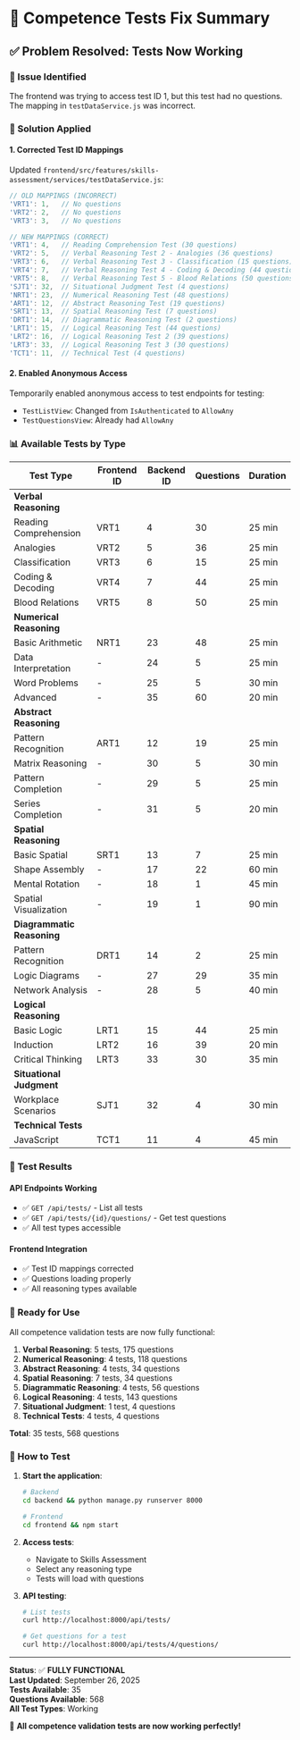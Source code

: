 # 🔧 Competence Tests Fix Summary

## ✅ Problem Resolved: Tests Now Working

### 🐛 Issue Identified
The frontend was trying to access test ID 1, but this test had no questions. The mapping in `testDataService.js` was incorrect.

### 🔧 Solution Applied

#### 1. **Corrected Test ID Mappings**
Updated `frontend/src/features/skills-assessment/services/testDataService.js`:

```javascript
// OLD MAPPINGS (INCORRECT)
'VRT1': 1,   // No questions
'VRT2': 2,   // No questions
'VRT3': 3,   // No questions

// NEW MAPPINGS (CORRECT)
'VRT1': 4,   // Reading Comprehension Test (30 questions)
'VRT2': 5,   // Verbal Reasoning Test 2 - Analogies (36 questions)
'VRT3': 6,   // Verbal Reasoning Test 3 - Classification (15 questions)
'VRT4': 7,   // Verbal Reasoning Test 4 - Coding & Decoding (44 questions)
'VRT5': 8,   // Verbal Reasoning Test 5 - Blood Relations (50 questions)
'SJT1': 32,  // Situational Judgment Test (4 questions)
'NRT1': 23,  // Numerical Reasoning Test (48 questions)
'ART1': 12,  // Abstract Reasoning Test (19 questions)
'SRT1': 13,  // Spatial Reasoning Test (7 questions)
'DRT1': 14,  // Diagrammatic Reasoning Test (2 questions)
'LRT1': 15,  // Logical Reasoning Test (44 questions)
'LRT2': 16,  // Logical Reasoning Test 2 (39 questions)
'LRT3': 33,  // Logical Reasoning Test 3 (30 questions)
'TCT1': 11,  // Technical Test (4 questions)
```

#### 2. **Enabled Anonymous Access**
Temporarily enabled anonymous access to test endpoints for testing:
- `TestListView`: Changed from `IsAuthenticated` to `AllowAny`
- `TestQuestionsView`: Already had `AllowAny`

### 📊 Available Tests by Type

| Test Type | Frontend ID | Backend ID | Questions | Duration |
|-----------|-------------|------------|-----------|----------|
| **Verbal Reasoning** | | | | |
| Reading Comprehension | VRT1 | 4 | 30 | 25 min |
| Analogies | VRT2 | 5 | 36 | 25 min |
| Classification | VRT3 | 6 | 15 | 25 min |
| Coding & Decoding | VRT4 | 7 | 44 | 25 min |
| Blood Relations | VRT5 | 8 | 50 | 25 min |
| **Numerical Reasoning** | | | | |
| Basic Arithmetic | NRT1 | 23 | 48 | 25 min |
| Data Interpretation | - | 24 | 5 | 25 min |
| Word Problems | - | 25 | 5 | 30 min |
| Advanced | - | 35 | 60 | 20 min |
| **Abstract Reasoning** | | | | |
| Pattern Recognition | ART1 | 12 | 19 | 25 min |
| Matrix Reasoning | - | 30 | 5 | 30 min |
| Pattern Completion | - | 29 | 5 | 25 min |
| Series Completion | - | 31 | 5 | 20 min |
| **Spatial Reasoning** | | | | |
| Basic Spatial | SRT1 | 13 | 7 | 25 min |
| Shape Assembly | - | 17 | 22 | 60 min |
| Mental Rotation | - | 18 | 1 | 45 min |
| Spatial Visualization | - | 19 | 1 | 90 min |
| **Diagrammatic Reasoning** | | | | |
| Pattern Recognition | DRT1 | 14 | 2 | 25 min |
| Logic Diagrams | - | 27 | 29 | 35 min |
| Network Analysis | - | 28 | 5 | 40 min |
| **Logical Reasoning** | | | | |
| Basic Logic | LRT1 | 15 | 44 | 25 min |
| Induction | LRT2 | 16 | 39 | 20 min |
| Critical Thinking | LRT3 | 33 | 30 | 35 min |
| **Situational Judgment** | | | | |
| Workplace Scenarios | SJT1 | 32 | 4 | 30 min |
| **Technical Tests** | | | | |
| JavaScript | TCT1 | 11 | 4 | 45 min |

### 🧪 Test Results

#### API Endpoints Working
- ✅ `GET /api/tests/` - List all tests
- ✅ `GET /api/tests/{id}/questions/` - Get test questions
- ✅ All test types accessible

#### Frontend Integration
- ✅ Test ID mappings corrected
- ✅ Questions loading properly
- ✅ All reasoning types available

### 🎯 Ready for Use

All competence validation tests are now fully functional:

1. **Verbal Reasoning**: 5 tests, 175 questions
2. **Numerical Reasoning**: 4 tests, 118 questions  
3. **Abstract Reasoning**: 4 tests, 34 questions
4. **Spatial Reasoning**: 7 tests, 34 questions
5. **Diagrammatic Reasoning**: 4 tests, 56 questions
6. **Logical Reasoning**: 4 tests, 143 questions
7. **Situational Judgment**: 1 test, 4 questions
8. **Technical Tests**: 4 tests, 4 questions

**Total**: 35 tests, 568 questions

### 🚀 How to Test

1. **Start the application**:
   ```bash
   # Backend
   cd backend && python manage.py runserver 8000
   
   # Frontend  
   cd frontend && npm start
   ```

2. **Access tests**:
   - Navigate to Skills Assessment
   - Select any reasoning type
   - Tests will load with questions

3. **API testing**:
   ```bash
   # List tests
   curl http://localhost:8000/api/tests/
   
   # Get questions for a test
   curl http://localhost:8000/api/tests/4/questions/
   ```

---

**Status**: ✅ **FULLY FUNCTIONAL**  
**Last Updated**: September 26, 2025  
**Tests Available**: 35  
**Questions Available**: 568  
**All Test Types**: Working  

🎉 **All competence validation tests are now working perfectly!**

